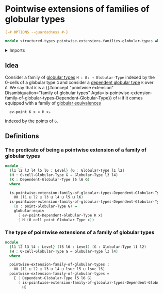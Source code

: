 # Pointwise extensions of families of globular types

```agda
{-# OPTIONS --guardedness #-}

module structured-types.pointwise-extensions-families-globular-types where
```

<details><summary>Imports</summary>

```agda
open import foundation.dependent-pair-types
open import foundation.universe-levels

open import structured-types.dependent-globular-types
open import structured-types.globular-equivalences
open import structured-types.globular-types
open import structured-types.points-globular-types
```

</details>

## Idea

Consider a family of [globular types](structured-types.globular-types.md) `H : G₀ → Globular-Type` indexed by the 0-cells of a globular type `G` and consider a [dependent globular type](structured-types.dependent-globular-types.md) `K` over `G`. We say that `K` is a {{#concept "pointwise extension" Disambiguation="family of globular types" Agda=is-pointwise-extension-family-of-globular-types-Dependent-Globular-Type}} of `H` if it comes equipped with a family of [globular equivalences](structured-types.globular-equivalences.md)

```text
  ev-point K x ≃ H x₀
```

indexed by the [points](structured-types.points-globular-types.md) of `G`.

## Definitions

### The predicate of being a pointwise extension of a family of globular types

```agda
module _
  {l1 l2 l3 l4 l5 l6 : Level} {G : Globular-Type l1 l2}
  (H : 0-cell-Globular-Type G → Globular-Type l3 l4)
  (K : Dependent-Globular-Type l5 l6 G)
  where

  is-pointwise-extension-family-of-globular-types-Dependent-Globular-Type :
    UU (l1 ⊔ l2 ⊔ l3 ⊔ l4 ⊔ l5 ⊔ l6)
  is-pointwise-extension-family-of-globular-types-Dependent-Globular-Type =
    (x : point-Globular-Type G) →
    globular-equiv
      ( ev-point-Dependent-Globular-Type K x)
      ( H (0-cell-point-Globular-Type x))
```

### The type of pointwise extensions of a family of globular types

```agda
module _
  {l1 l2 l3 l4 : Level} (l5 l6 : Level) (G : Globular-Type l1 l2)
  (H : 0-cell-Globular-Type G → Globular-Type l3 l4)
  where

  pointwise-extension-family-of-globular-types :
    UU (l1 ⊔ l2 ⊔ l3 ⊔ l4 ⊔ lsuc l5 ⊔ lsuc l6)
  pointwise-extension-family-of-globular-types =
    Σ ( Dependent-Globular-Type l5 l6 G)
      ( is-pointwise-extension-family-of-globular-types-Dependent-Globular-Type
        H)
```
